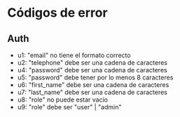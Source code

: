 # Códigos de error

## Auth

- u1: "email" no tiene el formato correcto
- u2: "telephone" debe ser una cadena de caracteres
- u4: "password" debe ser una cadena de caracteres
- u5: "password" debe tener por lo menos 8 caracteres
- u6: "first_name" debe ser una cadena de caracteres
- u7: "last_name" debe ser una cadena de caracteres
- u8: "role" no puede estar vacío
- u9: "role" debe ser "user" | "admin"